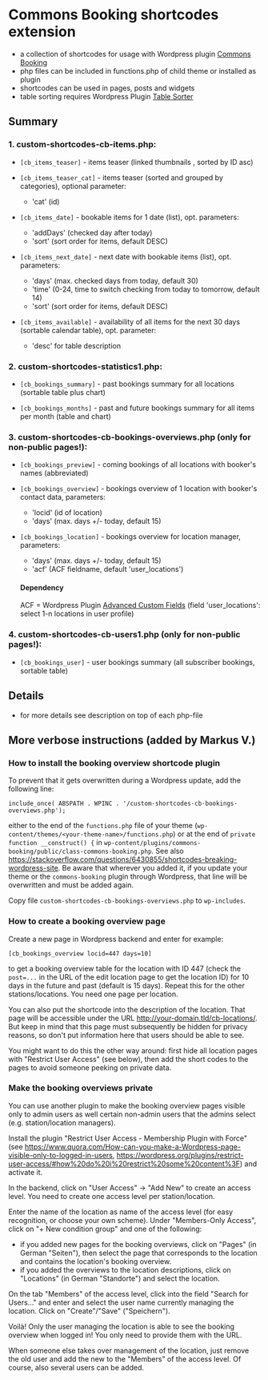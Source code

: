 # Commons Booking shortcodes extension

* a collection of shortcodes for usage with Wordpress plugin [Commons Booking](https://github.com/wielebenwir/commons-booking)
* php files can be included in functions.php of child theme or installed as plugin
* shortcodes can be used in pages, posts and widgets
* table sorting requires Wordpress Plugin [Table Sorter](https://de.wordpress.org/plugins/table-sorter/)

## Summary

### 1. custom-shortcodes-cb-items.php:

* `[cb_items_teaser]` - items teaser (linked thumbnails , sorted by ID asc)

* `[cb_items_teaser_cat]` - items teaser (sorted and grouped by categories), optional parameter:
    * 'cat' (id)

* `[cb_items_date]` - bookable items for 1 date (list), opt. parameters:
    * 'addDays' (checked day after today)
    * 'sort' (sort order for items, default DESC)

* `[cb_items_next_date]` - next date with bookable items (list), opt. parameters:
    * 'days' (max. checked days from today, default 30)
    * 'time' (0-24, time to switch checking from today to tomorrow, default 14)
    * 'sort' (sort order for items, default DESC)

* `[cb_items_available]` - availability of all items for the next 30 days (sortable calendar table), opt. parameter:
    * 'desc' for table description


### 2. custom-shortcodes-statistics1.php:

* `[cb_bookings_summary]` - past bookings summary for all locations (sortable table plus chart)

* `[cb_bookings_months]` - past and future bookings summary for all items per month (table and chart)

### 3. custom-shortcodes-cb-bookings-overviews.php (only for non-public pages!):

* `[cb_bookings_preview]` - coming bookings of all locations with booker's names (abbreviated)

* `[cb_bookings_overview]` - bookings overview of 1 location with booker's contact data, parameters:
    * 'locid' (id of location)
    * 'days'  (max. days +/- today, default 15)

* `[cb_bookings_location]` - bookings overview for location manager, parameters:
    * 'days'  (max. days +/- today, default 15)
    * 'acf'   (ACF fieldname, default 'user_locations')

    #### Dependency

    ACF = Wordpress Plugin [Advanced Custom Fields](https://de.wordpress.org/plugins/advanced-custom-fields) (field 'user_locations': select 1-n locations in user profile)

### 4. custom-shortcodes-cb-users1.php (only for non-public pages!):

* `[cb_bookings_user]` - user bookings summary (all subscriber bookings, sortable table)

## Details

* for more details see description on top of each php-file

## More verbose instructions (added by Markus V.)

### How to install the booking overview shortcode plugin

To prevent that it gets overwritten during a Wordpress update, add the following
line:

```
include_once( ABSPATH . WPINC . '/custom-shortcodes-cb-bookings-overviews.php');
```

either to the end of the `functions.php` file of your theme
(`wp-content/themes/<your-theme-name>/functions.php`) or at the end of
`private function __construct() {` in
`wp-content/plugins/commons-booking/public/class-commons-booking.php`. See also
https://stackoverflow.com/questions/6430855/shortcodes-breaking-wordpress-site.
Be aware that wherever you added it, if you update your theme or
the `commons-booking` plugin through Wordpress, that line will be overwritten
and must be added again.

Copy file `custom-shortcodes-cb-bookings-overviews.php` to `wp-includes`.

### How to create a booking overview page

Create a new page in Wordpress backend and enter for example:

```
[cb_bookings_overview locid=447 days=10]
```

to get a booking overview table for the location with ID 447 (check the
`post=...` in the URL of the edit location page to get the location ID) for 10
days in the future and past (default is 15 days). Repeat this for the other
stations/locations. You need one page per location.

You can also put the shortcode into the description of the location. That page
will be accessible under the URL http://your-domain.tld/cb-locations/<location-name>.
But keep in mind that this page must subsequently be hidden for privacy reasons, so don't put
information here that users should be able to see.

You might want to do this the other way around: first hide all location pages
with "Restrict User Access" (see below), then add the short codes to the pages to
avoid someone peeking on private data.

### Make the booking overviews private

You can use another plugin to make the booking overview pages visible only to
admin users as well certain non-admin users that the admins select (e.g.
station/location managers).

Install the plugin "Restrict User Access - Membership Plugin with Force" (see
https://www.quora.com/How-can-you-make-a-Wordpress-page-visible-only-to-logged-in-users,
https://wordpress.org/plugins/restrict-user-access/#how%20do%20i%20restrict%20some%20content%3F)
and activate it.

In the backend, click on "User Access" -> "Add New" to create an access level.
You need to create one access level per station/location.

Enter the name of the location as name of the access level (for easy
recognition, or choose your own scheme). Under "Members-Only Access", click on
"+ New condition group" and one of the following:
* if you added new pages for the booking overviews, click on "Pages" (in German
  "Seiten"), then select the page that corresponds to the location and contains
  the location's booking overview.
* if you added the overviews to the location descriptions, click on "Locations"
  (in German "Standorte") and select the location.

On the tab "Members" of the access level, click into the field "Search for
Users..." and enter and select the user name currently managing the location.
Click on "Create"/"Save" ("Speichern").

Voilà! Only the user managing the location is able to see the booking overview
when logged in! You only need to provide them with the URL.

When someone else takes over management of the location, just remove the old
user and add the new to the "Members" of the access level. Of course, also
several users can be added.
